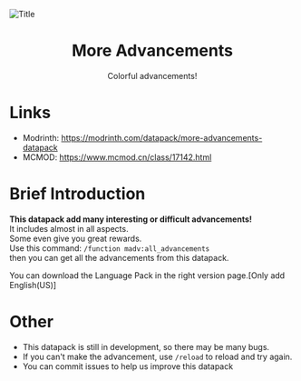 ![Title](https://cdn.modrinth.com/data/cached_images/a3acef5db99de48c158485a23a7af3fe8b69f7c2.png)

<div align="center">
  <h1>More Advancements</h1>
  <p>Colorful advancements!</p>
</div>

# Links
- Modrinth: <https://modrinth.com/datapack/more-advancements-datapack>
- MCMOD: <https://www.mcmod.cn/class/17142.html>

# Brief Introduction

**This datapack add many interesting or difficult advancements!**  
It includes almost in all aspects.  
Some even give you great rewards.  
Use this command: `/function madv:all_advancements`  
then you can get all the advancements from this datapack.

You can download the Language Pack in the right version page.[Only add English(US)]

# Other
- This datapack is still in development, so there may be many bugs.
- If you can't make the advancement, use `/reload` to reload and try again.
- You can commit issues to help us improve this datapack

